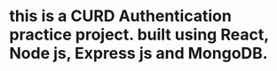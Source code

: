 # this is a CURD Authentication practice project. built using React, Node js, Express js and MongoDB.
